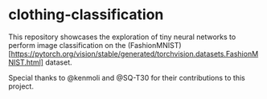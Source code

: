 # clothing-classification

This repository showcases the exploration of tiny neural networks to perform image classification on the (FashionMNIST)[https://pytorch.org/vision/stable/generated/torchvision.datasets.FashionMNIST.html] dataset.

Special thanks to @kenmoli and @SQ-T30 for their contributions to this project.